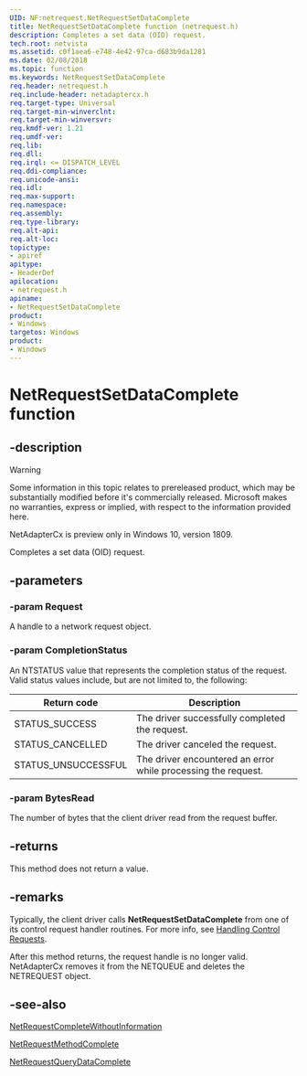 ```yaml
---
UID: NF:netrequest.NetRequestSetDataComplete
title: NetRequestSetDataComplete function (netrequest.h)
description: Completes a set data (OID) request.
tech.root: netvista
ms.assetid: c0f1aea6-e748-4e42-97ca-d683b9da1281
ms.date: 02/08/2018
ms.topic: function
ms.keywords: NetRequestSetDataComplete
req.header: netrequest.h
req.include-header: netadaptercx.h
req.target-type: Universal
req.target-min-winverclnt:
req.target-min-winversvr:
req.kmdf-ver: 1.21
req.umdf-ver:
req.lib:
req.dll:
req.irql: <= DISPATCH_LEVEL
req.ddi-compliance:
req.unicode-ansi:
req.idl:
req.max-support:
req.namespace:
req.assembly:
req.type-library: 
req.alt-api:
req.alt-loc:
topictype: 
- apiref
apitype: 
- HeaderDef
apilocation: 
- netrequest.h
apiname: 
- NetRequestSetDataComplete
product:
- Windows
targetos: Windows
product:
- Windows
---
```


# NetRequestSetDataComplete function


## -description

> [!WARNING]
> Some information in this topic relates to prereleased product, which may be substantially modified before it's commercially released. Microsoft makes no warranties, express or implied, with respect to the information provided here.
>
> NetAdapterCx is preview only in Windows 10, version 1809.

Completes a set data (OID) request.

## -parameters

### -param Request
A handle to a network request object.

### -param CompletionStatus
An NTSTATUS value that represents the completion status of the request. Valid status values include, but are not limited to, the following:

| Return code | Description |
| --- | --- |
| STATUS_SUCCESS | The driver successfully completed the request. |
| STATUS_CANCELLED | The driver canceled the request. |
| STATUS_UNSUCCESSFUL | The driver encountered an error while processing the request. |

### -param BytesRead
The number of bytes that the client driver read from the request buffer.

## -returns
This method does not return a value.

## -remarks
Typically, the client driver calls **NetRequestSetDataComplete** from one of its control request handler routines. For more info, see [Handling Control Requests](https://docs.microsoft.com/windows-hardware/drivers/netcx/handling-control-requests#completing-requests).

After this method returns, the request handle is no longer valid. NetAdapterCx removes it from the NETQUEUE and deletes the NETREQUEST object.



## -see-also

[NetRequestCompleteWithoutInformation](nf-netrequest-netrequestcompletewithoutinformation.md)

[NetRequestMethodComplete](nf-netrequest-netrequestmethodcomplete.md)

[NetRequestQueryDataComplete](nf-netrequest-netrequestquerydatacomplete.md)
